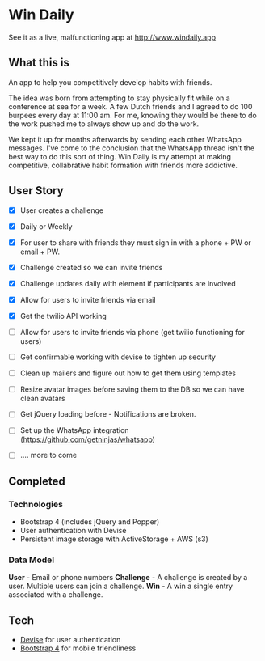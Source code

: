 # Win Daily

See it as a live, malfunctioning app at http://www.windaily.app

## What this is

An app to help you competitively develop habits with friends.

The idea was born from attempting to stay physically fit while on a conference at sea for a week. A few Dutch friends and I agreed to do 100 burpees every day at 11:00 am. For me, knowing they would be there to do the work pushed me to always show up and do the work.

We kept it up for months afterwards by sending each other WhatsApp messages. I've come to the conclusion that the WhatsApp thread isn't the best way to do this sort of thing. Win Daily is my attempt at making competitive, collabrative habit formation with friends more addictive.

## User Story

- [x] User creates a challenge
- [x] Daily or Weekly
- [x] For user to share with friends they must sign in with a phone + PW or email + PW.
- [x] Challenge created so we can invite friends
- [x] Challenge updates daily with element if participants are involved
- [x] Allow for users to invite friends via email
- [x] Get the twilio API working
- [ ] Allow for users to invite friends via phone (get twilio functioning for users)
- [ ] Get confirmable working with devise to tighten up security
- [ ] Clean up mailers and figure out how to get them using templates
- [ ] Resize avatar images before saving them to the DB so we can have clean avatars
- [ ] Get jQuery loading before - Notifications are broken.
- [ ] Set up the WhatsApp integration (https://github.com/getninjas/whatsapp)
- [ ] .... more to come


## Completed

### Technologies

- Bootstrap 4 (includes jQuery and Popper)
- User authentication with Devise
- Persistent image storage with ActiveStorage + AWS (s3)

### Data Model

**User** - Email or phone numbers
**Challenge** - A challenge is created by a user. Multiple users can join a challenge.
**Win** - A win a single entry associated with a challenge.

## Tech

- [Devise](https://github.com/heartcombo/devise) for user authentication
- [Bootstrap 4](https://getbootstrap.com/docs/4.0) for mobile friendliness
